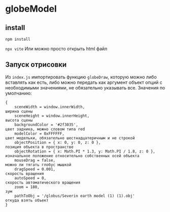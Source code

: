 # globeModel

## install
`
npm install
`

`
npx vite
`
Или можно просто открыть html файл

## Запуск отрисовки

Из ` index.js ` импортировать функцию ` globeDraw `, которую можно либо вставлять как есть, либо можно передать как аргумент объект опций с необходимыми значениями, не обязательно указывать все. Значения по умолчанию:
```
{
    sceneWidth = window.innerWidth,                                  ширина сцены
    sceneHeight = window.innerHeight,                                высота сцены
    backgroundColor = '#2f3035',                                     цвет задника, можно словом типа red
    modelColor = 0xFFFFFF,                                           цвет модельки, обязательно шестнадцатеричным и не строкой
    objectPosition = { x: 0, y: 0, z: 0 },                           позиция объекта в пространстве
    objectRotation = { x: Math.PI * 1.3, y: Math.PI / 1.8, z: 0 },   изначальное положение относительно собственных осей объекта
    mouseDrag = false,                                               можно ли тягать глобус мышкой
    dragSpeed = 0.001,                                               скорость вращения
    autoSpeed = 0,                                                   скорость автоматического вращения
    zoom = 180,                                                      зум
    pathToObj = '/globus/Severin earth model (1) (1).obj'            откуда взять объект
}
```
